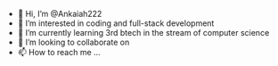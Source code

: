 - 👋 Hi, I’m @Ankaiah222
- 👀 I’m interested in coding and full-stack development
- 🌱 I’m currently learning 3rd btech in the stream of computer science
- 💞️ I’m looking to collaborate on 
- 📫 How to reach me ...

<!---
Ankaiah222/Ankaiah222 is a ✨ special ✨ repository because its `README.md` (this file) appears on your GitHub profile.
You can click the Preview link to take a look at your changes.
--->
